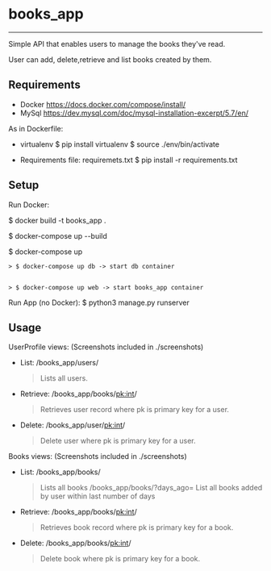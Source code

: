 # books_app
-----------------------------------------------------------------

Simple API that enables users to manage the books they've read.

User can add, delete,retrieve and list books created by them.


Requirements
-----------------------------------------------------------------
- Docker
	https://docs.docker.com/compose/install/
- MySql
	https://dev.mysql.com/doc/mysql-installation-excerpt/5.7/en/

As in Dockerfile:
- virtualenv
	$ pip install virtualenv
	$ source ./env/bin/activate

- Requirements file: requiremets.txt
	$ pip install -r requirements.txt


Setup
-----------------------------------------------------------------
Run Docker:

$ docker build -t books_app .


$ docker-compose up --build


$ docker-compose up


	> $ docker-compose up db -> start db container
	
	
	> $ docker-compose up web -> start books_app container

Run App (no Docker):
$ python3 manage.py runserver


Usage
-----------------------------------------------------------------
UserProfile views:
(Screenshots included in ./screenshots)
- List:
	/books_app/users/
	> Lists all users.
- Retrieve:
    /books_app/books/<pk:int>/
    > Retrieves user record where pk is primary key for a user.
- Delete:
	/books_app/user/<pk:int>/
	> Delete user where pk is primary key for a user.

Books views:
(Screenshots included in ./screenshots)
- List:
	/books_app/books/
	> Lists all books
	/books_app/books/?days_ago=<int>
	> List all books added by user within last <int> number of days
- Retrieve:
    /books_app/books/<pk:int>/
    > Retrieves book record where pk is primary key for a book.
- Delete:
	/books_app/books/<pk:int>/
	> Delete book where pk is primary key for a book.  
